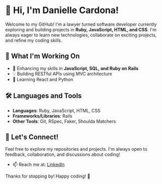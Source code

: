 # 👋 Hi, I'm Danielle Cardona!

Welcome to my GitHub! I'm a lawyer turned software developer currently exploring and building projects in **Ruby, JavaScript, HTML, and CSS**. I'm always eager to learn new technologies, collaborate on exciting projects, and refine my coding skills.

## 🌱 What I'm Working On
- 🚀 Enhancing my skills in **JavaScript, SQL, and Ruby on Rails**
- 💡 Building RESTful APIs using MVC architecture
- 📖 Learning React and Python

## 🛠️ Languages and Tools
- **Languages**: Ruby, JavaScript, HTML, CSS
- **Frameworks/Libraries**: Rails
- **Other Tools**: Git, RSpec, Faker, Shoulda Matchers

## 💬 Let's Connect!
Feel free to explore my repositories and projects. I'm always open to feedback, collaboration, and discussions about coding!  

- 📫 Reach me at: [LinkedIn](www.linkedin.com/in/danielle-cardona-se)  

Thanks for stopping by! Happy coding! 🚀
